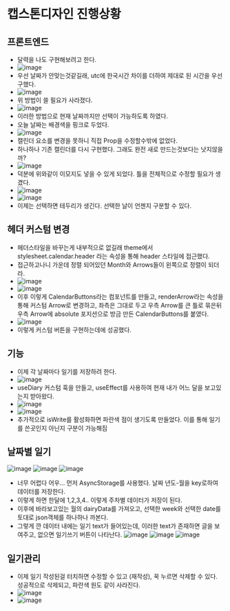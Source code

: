 # 캡스톤디자인 진행상황
## 프론트엔드
- 달력을 나도 구현해보려고 한다.
- ![image](https://github.com/ChaeDoll/TIL/assets/108540812/24335b77-c5dc-41f1-9577-f926cf4184ab)
- 우선 날짜가 안맞는것같길래, utc에 한국시간 차이를 더하여 제대로 된 시간을 우선 구했다.
- ![image](https://github.com/ChaeDoll/TIL/assets/108540812/21194f49-33cf-4bb2-b1f0-9586e4906ff9)
- 위 방법이 쓸 필요가 사라졌다.
- ![image](https://github.com/ChaeDoll/TIL/assets/108540812/d5ba2d60-8657-4235-9421-376277ee53c6)
- 이러한 방법으로 현재 날짜까지만 선택이 가능하도록 하였다.
- 오늘 날짜는 배경색을 핑크로 두었다.
- ![image](https://github.com/ChaeDoll/TIL/assets/108540812/cec766c8-2334-4fc8-998e-e61aeb215ea5)
- 캘린더 요소를 변경을 못하니 직접 Prop을 수정할수밖에 없었다.
- 하나하나 기존 캘린더를 다시 구현했다. 그래도 완전 새로 만드는것보다는 낫지않을까?
- ![image](https://github.com/ChaeDoll/TIL/assets/108540812/80431214-38ea-4608-b30a-e4efc3ffea2f)
- 덕분에 위와같이 이모지도 넣을 수 있게 되었다. 틀을 전체적으로 수정할 필요가 생겼다.
- ![image](https://github.com/ChaeDoll/TIL/assets/108540812/2f8e7d82-4667-4926-8527-3e78ecad5d52)
- ![image](https://github.com/ChaeDoll/TIL/assets/108540812/9f43ae62-f941-4db4-9626-67fc6d254b54)
- 이제는 선택하면 테두리가 생긴다. 선택한 날이 언젠지 구분할 수 있다. 
## 헤더 커스텀 변경
- 헤더스타일을 바꾸는게 내부적으로 없길래 theme에서 stylesheet.calendar.header 라는 속성을 통해 header 스타일에 접근했다.
- 접근하고나니 가운데 정렬 되어있던 Month와 Arrows들이 왼쪽으로 정렬이 되더라.
- ![image](https://github.com/ChaeDoll/TIL/assets/108540812/cc16cab0-9254-433e-8457-279fa4fee6cc)
- ![image](https://github.com/ChaeDoll/TIL/assets/108540812/709e3407-9d8a-4484-bbbd-3455ebbe16ff)
- 이후 이렇게 CalendarButtons라는 컴포넌트를 만들고, renderArrow라는 속성을 통해 커스텀 Arrow로 변경하고, 좌측은 그대로 두고 우측 Arrow를 큰 틀로 묶은뒤 우측 Arrow에 absolute 포지션으로 방금 만든 CalendarButtons를 붙였다.
- ![image](https://github.com/ChaeDoll/TIL/assets/108540812/ed52f46b-8795-4ba0-ac12-0015dd971c4d)
- 이렇게 커스텀 버튼을 구현하는데에 성공했다.

## 기능
- 이제 각 날짜마다 일기를 저장하려 한다.
- ![image](https://github.com/ChaeDoll/TIL/assets/108540812/e057b6c4-2772-4947-b051-3751a454a022)
- useDiary 커스텀 훅을 만들고, useEffect를 사용하여 현재 내가 어느 달을 보고있는지 받아왔다.
- ![image](https://github.com/ChaeDoll/TIL/assets/108540812/f4acbcb4-926e-4217-80ae-8b1b924031ee) 
- ![image](https://github.com/ChaeDoll/TIL/assets/108540812/f71d4f14-2fbe-42c7-b9bb-fb94b8eb6949)
- 추가적으로 isWrite를 활성화하면 파란색 점이 생기도록 만들었다. 이를 통해 일기를 쓴곳인지 아닌지 구분이 가능해짐

## 날짜별 일기
![image](https://github.com/ChaeDoll/TIL/assets/108540812/32811c44-9569-4718-84bf-8e395a20012e)
![image](https://github.com/ChaeDoll/TIL/assets/108540812/354d260e-61b4-48ec-b80d-49f58cd8a5b9)
![image](https://github.com/ChaeDoll/TIL/assets/108540812/bbdfc2eb-d4d3-4c3e-8461-7deb9ecd957e)  

- 너무 어렵다 어우... 먼저 AsyncStorage를 사용했다. 날짜 년도-월을 key로하여 데이터를 저장한다.
- 이렇게 하면 한달에 1,2,3,4.. 이렇게 주차별 데이터가 저장이 된다.
- 이후에 바라보고있는 월의 dairyData를 가져오고, 선택한 week와 선택한 date를 토대로 json객체를 하나하나 까본다.
- 그렇게 깐 데이터 내에는 일기 text가 들어있는데, 이러한 text가 존재하면 글을 보여주고, 없으면 일기쓰기 버튼이 나타난다.
![image](https://github.com/ChaeDoll/TIL/assets/108540812/bd67a7bd-276b-4b7a-beee-32ddd470fe42)
![image](https://github.com/ChaeDoll/TIL/assets/108540812/9c827292-b2e6-4cdb-88cd-406454641c3a)
![image](https://github.com/ChaeDoll/TIL/assets/108540812/5a3380bf-000a-4761-8214-bf3e3987ad4b)

## 일기관리
- 이제 일기 작성된걸 터치하면 수정할 수 있고 (재작성), 꾹 누르면 삭제할 수 있다. 성공적으로 삭제되고, 파란색 원도 같이 사라진다.
- ![image](https://github.com/ChaeDoll/TIL/assets/108540812/2605c30c-d32b-475a-bd2b-f9e8f7b429ab)
- ![image](https://github.com/ChaeDoll/TIL/assets/108540812/938f593d-58d0-43b1-917a-88a53b1f77ea)

